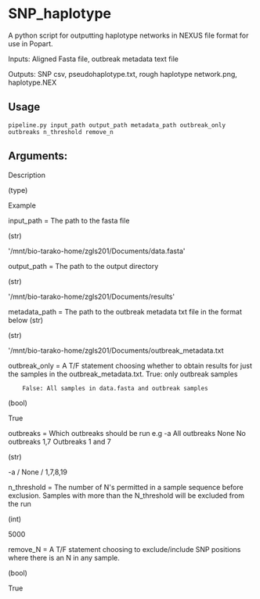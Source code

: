 # SNP_haplotype
A python script for outputting haplotype networks in NEXUS file format for use in Popart.

Inputs: Aligned Fasta file, outbreak metadata text file

Outputs: SNP csv, pseudohaplotype.txt, rough haplotype network.png, haplotype.NEX

## Usage
```python3
pipeline.py input_path output_path metadata_path outbreak_only outbreaks n_threshold remove_n
```
## Arguments:
Description

(type)

Example

input_path = The path to the fasta file

(str)

'/mnt/bio-tarako-home/zgls201/Documents/data.fasta'

output_path = The path to the output directory

(str)

'/mnt/bio-tarako-home/zgls201/Documents/results'

metadata_path = The path to the outbreak metadata txt file in the format below (str)

(str)

'/mnt/bio-tarako-home/zgls201/Documents/outbreak_metadata.txt

outbreak_only = A T/F statement choosing whether to obtain results for just the samples in the outbreak_metadata.txt.
		True: only outbreak samples
		
		False: All samples in data.fasta and outbreak samples
(bool)

True

outbreaks = Which outbreaks should be run e.g
	    -a    All outbreaks
	    None  No outbreaks
	    1,7	  Outbreaks 1 and 7
	    
(str)

-a / None / 1,7,8,19

n_threshold = The number of N's permitted in a sample sequence before exclusion. Samples with more than the N_threshold will be excluded from the run

(int)

5000

remove_N = A T/F statement choosing to exclude/include SNP positions where there is an N in any sample.

(bool)

True


